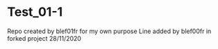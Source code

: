 # Test_01-1
Repo created by blef01fr
for my own purpose
Line added by blef00fr in forked project
28/11/2020
